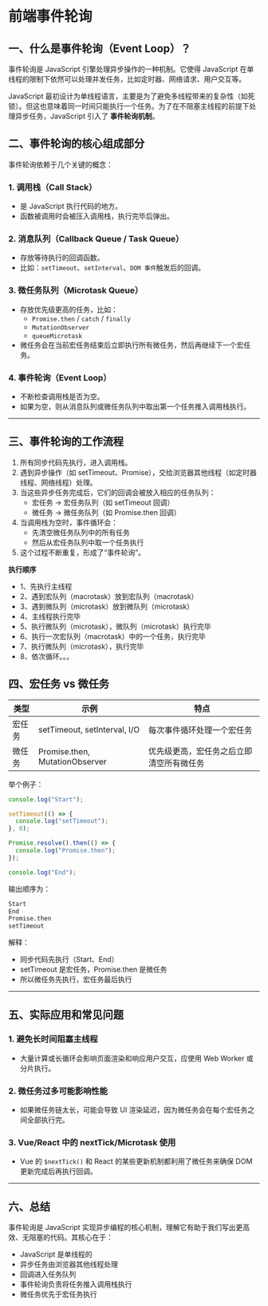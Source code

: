 # 前端事件轮询

## 一、什么是事件轮询（Event Loop）？

事件轮询是 JavaScript 引擎处理异步操作的一种机制。它使得 JavaScript 在单线程的限制下依然可以处理并发任务，比如定时器、网络请求、用户交互等。

JavaScript 最初设计为单线程语言，主要是为了避免多线程带来的复杂性（如死锁）。但这也意味着同一时间只能执行一个任务。为了在不阻塞主线程的前提下处理异步任务，JavaScript 引入了 **事件轮询机制**。



## 二、事件轮询的核心组成部分

事件轮询依赖于几个关键的概念：

### 1. 调用栈（Call Stack）

- 是 JavaScript 执行代码的地方。
- 函数被调用时会被压入调用栈，执行完毕后弹出。

### 2. 消息队列（Callback Queue / Task Queue）

- 存放等待执行的回调函数。
- 比如：`setTimeout`、`setInterval`、`DOM 事件`触发后的回调。

### 3. 微任务队列（Microtask Queue）

- 存放优先级更高的任务，比如：
  - `Promise.then` / `catch` / `finally`
  - `MutationObserver`
  - `queueMicrotask`
- 微任务会在当前宏任务结束后立即执行所有微任务，然后再继续下一个宏任务。

### 4. 事件轮询（Event Loop）

- 不断检查调用栈是否为空。
- 如果为空，则从消息队列或微任务队列中取出第一个任务推入调用栈执行。

---

## 三、事件轮询的工作流程

1. 所有同步代码先执行，进入调用栈。
2. 遇到异步操作（如 setTimeout、Promise），交给浏览器其他线程（如定时器线程、网络线程）处理。
3. 当这些异步任务完成后，它们的回调会被放入相应的任务队列：
   - 宏任务 → 宏任务队列（如 setTimeout 回调）
   - 微任务 → 微任务队列（如 Promise.then 回调）
4. 当调用栈为空时，事件循环会：
   - 先清空微任务队列中的所有任务
   - 然后从宏任务队列中取一个任务执行
5. 这个过程不断重复，形成了“事件轮询”。

**执行顺序**
+ 1、先执行主线程
+ 2、遇到宏队列（macrotask）放到宏队列（macrotask）
+ 3、遇到微队列（microtask）放到微队列（microtask）
+ 4、主线程执行完毕
+ 5、执行微队列（microtask），微队列（microtask）执行完毕
+ 6、执行一次宏队列（macrotask）中的一个任务，执行完毕
+ 7、执行微队列（microtask），执行完毕
+ 8、依次循环。。。



## 四、宏任务 vs 微任务

| 类型     | 示例                              | 特点                                       |
|----------|-----------------------------------|--------------------------------------------|
| 宏任务   | setTimeout, setInterval, I/O      | 每次事件循环处理一个宏任务                 |
| 微任务   | Promise.then, MutationObserver    | 优先级更高，宏任务之后立即清空所有微任务   |

举个例子：

```js
console.log("Start");

setTimeout(() => {
  console.log("setTimeout");
}, 0);

Promise.resolve().then(() => {
  console.log("Promise.then");
});

console.log("End");
```

输出顺序为：

```bash
Start
End
Promise.then
setTimeout
```

解释：

- 同步代码先执行（Start、End）
- setTimeout 是宏任务，Promise.then 是微任务
- 所以微任务先执行，宏任务最后执行

---

## 五、实际应用和常见问题

### 1. 避免长时间阻塞主线程
- 大量计算或长循环会影响页面渲染和响应用户交互，应使用 Web Worker 或分片执行。

### 2. 微任务过多可能影响性能
- 如果微任务链太长，可能会导致 UI 渲染延迟，因为微任务会在每个宏任务之间全部执行完。

### 3. Vue/React 中的 nextTick/Microtask 使用
- Vue 的 `$nextTick()` 和 React 的某些更新机制都利用了微任务来确保 DOM 更新完成后再执行回调。

---

## 六、总结

事件轮询是 JavaScript 实现异步编程的核心机制，理解它有助于我们写出更高效、无阻塞的代码。其核心在于：

- JavaScript 是单线程的
- 异步任务由浏览器其他线程处理
- 回调进入任务队列
- 事件轮询负责将任务推入调用栈执行
- 微任务优先于宏任务执行

